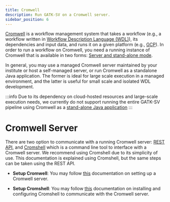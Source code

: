 ```yaml
---
title: Cromwell
description: Run GATK-SV on a Cromwell server.
sidebar_position: 6
---
```


[Cromwell](https://github.com/broadinstitute/cromwell) is a workflow management system
that takes a workflow (e.g., a workflow written in [Workflow Description Language (WDL)](https://openwdl.org)), 
its dependencies and input data, and runs it on a given platform 
(e.g., [GCP](https://cromwell.readthedocs.io/en/stable/backends/Google/)). 
In order to run a workflow on Cromwell, you need a running instance of 
Cromwell that is available in two forms: [Server and stand-alone mode](https://cromwell.readthedocs.io/en/stable/Modes/).

In general, you may use a managed Cromwell server maintained by your 
institute or host a self-managed server, or run Cromwell as a standalone Java application.
The former is ideal for large scale execution in a managed environment, 
and the latter is useful for small scale and isolated WDL development.

:::info
Due to its dependency on cloud-hosted resources and large-scale execution needs,
we currently do not support running the entire GATK-SV pipeline using 
Cromwell as a [stand-alone Java application](https://cromwell.readthedocs.io/en/stable/Modes/#run) 
:::

# Cromwell Server

There are two option to communicate with a running Cromwell server: 
[REST API](https://cromwell.readthedocs.io/en/stable/tutorials/ServerMode/), and
[Cromshell](https://github.com/broadinstitute/cromshell) which is a command line tool
to interface with a Cromwell server. We recommend using Cromshell due to its simplicity 
of use. This documentation is explained using Cromshell, but the same steps can be 
taken using the REST API.

- **Setup Cromwell**: You may follow [this](https://cromwell.readthedocs.io/en/stable/Modes/) documentation
  on setting up a Cromwell server.

- **Setup Cromshell**: You may follow [this](https://github.com/broadinstitute/cromshell) documentation
  on installing and configuring Cromshell to communicate with the Cromwell server. 
